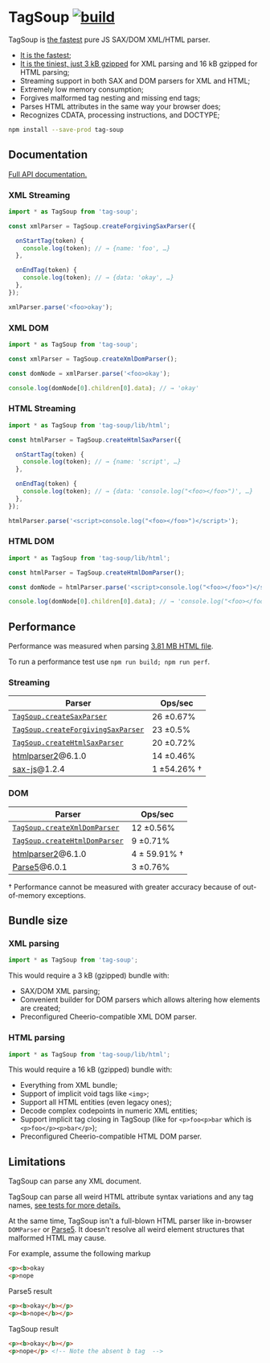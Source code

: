 # TagSoup [![build](https://github.com/smikhalevski/tag-soup/actions/workflows/master.yml/badge.svg?branch=master&event=push)](https://github.com/smikhalevski/tag-soup/actions/workflows/master.yml)

TagSoup is [the fastest](#performance) pure JS SAX/DOM XML/HTML parser.

- [It is the fastest](#performance);
- [It is the tiniest, just 3 kB gzipped](https://bundlephobia.com/result?p=tag-soup) for XML parsing and 16 kB gzipped
  for HTML parsing;
- Streaming support in both SAX and DOM parsers for XML and HTML;
- Extremely low memory consumption;
- Forgives malformed tag nesting and missing end tags;
- Parses HTML attributes in the same way your browser does;
- Recognizes CDATA, processing instructions, and DOCTYPE;

```sh
npm install --save-prod tag-soup
```

## Documentation

[Full API documentation.](https://smikhalevski.github.io/tag-soup/)

### XML Streaming

```ts
import * as TagSoup from 'tag-soup';

const xmlParser = TagSoup.createForgivingSaxParser({

  onStartTag(token) {
    console.log(token); // → {name: 'foo', …} 
  },

  onEndTag(token) {
    console.log(token); // → {data: 'okay', …} 
  },
});

xmlParser.parse('<foo>okay');
```

### XML DOM

```ts
import * as TagSoup from 'tag-soup';

const xmlParser = TagSoup.createXmlDomParser();

const domNode = xmlParser.parse('<foo>okay');

console.log(domNode[0].children[0].data); // → 'okay'
```

### HTML Streaming

```ts
import * as TagSoup from 'tag-soup/lib/html';

const htmlParser = TagSoup.createHtmlSaxParser({

  onStartTag(token) {
    console.log(token); // → {name: 'script', …} 
  },

  onEndTag(token) {
    console.log(token); // → {data: 'console.log("<foo></foo>")', …} 
  },
});

htmlParser.parse('<script>console.log("<foo></foo>")</script>');
```

### HTML DOM

```js
import * as TagSoup from 'tag-soup/lib/html';

const htmlParser = TagSoup.createHtmlDomParser();

const domNode = htmlParser.parse('<script>console.log("<foo></foo>")</script>');

console.log(domNode[0].children[0].data); // → 'console.log("<foo></foo>")'
```

## Performance

Performance was measured when parsing [3.81 MB HTML file](./src/test/test.html).

To run a performance test use `npm run build; npm run perf`.

### Streaming

| Parser  | Ops/sec |
| --- | --- |
| [`TagSoup.createSaxParser`](https://smikhalevski.github.io/tag-soup/globals.html#createsaxparser) | 26 ±0.67% |
| [`TagSoup.createForgivingSaxParser`](https://smikhalevski.github.io/tag-soup/globals.html#createforgivingsaxparser) | 23 ±0.5% |
| [`TagSoup.createHtmlSaxParser`](https://smikhalevski.github.io/tag-soup/globals.html#createhtmlsaxparser) | 20 ±0.72% |
| [htmlparser2](https://github.com/fb55/htmlparser2)@6.1.0 | 14 ±0.46% |
| [sax-js](https://github.com/isaacs/sax-js)@1.2.4 | 1 ±54.26% † |

### DOM

| Parser  | Ops/sec |
| --- | --- |
| [`TagSoup.createXmlDomParser`](https://smikhalevski.github.io/tag-soup/globals.html#createxmldomparser) | 12 ±0.56% |
| [`TagSoup.createHtmlDomParser`](https://smikhalevski.github.io/tag-soup/globals.html#createhtmldomparser) | 9 ±0.71% |
| [htmlparser2](https://github.com/fb55/htmlparser2)@6.1.0 | 4 ± 59.91% † |
| [Parse5](https://github.com/inikulin/parse5)@6.0.1 | 3 ±0.76% |

† Performance cannot be measured with greater accuracy because of out-of-memory exceptions.

## Bundle size

### XML parsing

```ts
import * as TagSoup from 'tag-soup';
```  

This would require a 3 kB (gzipped) bundle with:

- SAX/DOM XML parsing;
- Convenient builder for DOM parsers which allows altering how elements are created;
- Preconfigured Cheerio-compatible XML DOM parser.

### HTML parsing

```ts
import * as TagSoup from 'tag-soup/lib/html';
```  

This would require a 16 kB (gzipped) bundle with:

- Everything from XML bundle;
- Support of implicit void tags like `<img>`;
- Support all HTML entities (even legacy ones);
- Decode complex codepoints in numeric XML entities;
- Support implicit tag closing in TagSoup (like for `<p>foo<p>bar` which is `<p>foo</p><p>bar</p>`);
- Preconfigured Cheerio-compatible HTML DOM parser.

## Limitations

TagSoup can parse any XML document.

TagSoup can parse all weird HTML attribute syntax variations and any tag
names, [see tests for more details.](https://github.com/smikhalevski/tag-soup/blob/master/src/test/createSaxParser.test.ts)

At the same time, TagSoup isn't a full-blown HTML parser like in-browser `DOMParser`
or [Parse5](https://github.com/inikulin/parse5). It doesn't resolve all weird element structures that malformed HTML may
cause.

For example, assume the following markup

```html
<p><b>okay
<p>nope
``` 

Parse5 result

```html
<p><b>okay</b></p>
<p><b>nope</b></p>
``` 

TagSoup result

```html
<p><b>okay</b></p>
<p>nope</p> <!-- Note the absent b tag  -->
``` 
